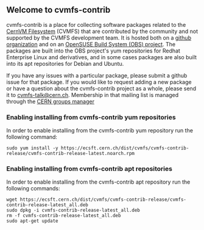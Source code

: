 ## Welcome to cvmfs-contrib

cvmfs-contrib is a place for collecting software packages related to
the [CernVM Filesystem](https://cernvm.cern.ch/portal/filesystem)
(CVMFS) that are contributed by the community and not supported by the
CVMFS development team.  It is hosted both on a
[github organization](https://github.io/cvmfs-contrib) and on an
[OpenSUSE Build System (OBS) project](https://build.opensuse.org/project/show/home:cvmfs).
The packages are built into the OBS project's yum repositories for
Redhat Enterprise Linux and derivatives, and in some cases packages
are also built into its apt repositories for Debian and Ubuntu.

If you have any issues with a particular package, please submit a github
issue for that package.  If you would like to request adding a new
package or have a question about the cvmfs-contrib project as a whole,
please send it to [cvmfs-talk@cern.ch](mailto:cvmfs-talk@cern.ch).
Membership in that mailing list is managed through the 
[CERN groups manager](https://groups.cern.ch/Pages/GroupSearch.aspx?k=cvmfs-talk)

### Enabling installing from cvmfs-contrib yum repositories

In order to enable installing from the cvmfs-contrib yum repository
run the following command:

```
sudo yum install -y https://ecsft.cern.ch/dist/cvmfs/cvmfs-contrib-release/cvmfs-contrib-release-latest.noarch.rpm
```

### Enabling installing from cvmfs-contrib apt repositories

In order to enable installing from the cvmfs-contrib apt repository
run the following commands:

```
wget https://ecsft.cern.ch/dist/cvmfs/cvmfs-contrib-release/cvmfs-contrib-release-latest_all.deb
sudo dpkg -i cvmfs-contrib-release-latest_all.deb
rm -f cvmfs-contrib-release-latest_all.deb
sudo apt-get update
```
